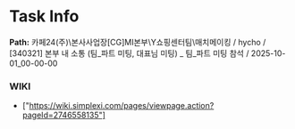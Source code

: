 # Task Info

**Path:** 카페24(주)\본사사업장\[CG]MI본부\Y쇼핑센터팀\매치메이킹 / hycho / [340321] 본부 내 소통 (팀_파트 미팅, 대표님 미팅) _ 팀_파트 미팅 참석 / 2025-10-01_00-00-00

### WIKI
- ["https://wiki.simplexi.com/pages/viewpage.action?pageId=2746558135"]

